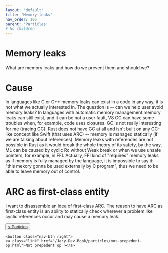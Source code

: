 ```yaml
---
layout: 'default'
title: 'Memory leaks'
nav_order: 105
parent: 'Particles'
# No children
---
```


# Memory leaks

What are memory leaks and how do we prevent them and should we?

# Cause

In languages like C or C++ memory leaks can exist in a code in any way, it is not what we actually interested in. The question is -- can we help user avoid memory leaks?
In languages with automatic memory management memory leaks can still exist, and it can be not a user fault, V8 GC can have some troubles when, for example, code uses closures.
GC is not really interesting for me (tracing GC). Rust does not have GC at all and isn't built on any GC-like concept like Swift (that uses ARC) -- memory is managed statically (if we are talking about references). 
Memory leaks with references are not possible in Rust as it would break the whole theory of its safety, by the way, ML can be caused by cyclic Rc without Weak break or when we use unsafe pointers, for example, in FFI.
Actually, FFI kind of "requires" memory leaks as if memory is fully managed by the language, it is impossible to say it: "this mekory gonna be used externally by C program", thus we need to be able to leave memory out of control.

# ARC as first-class entity

I want to disassemble an idea of first-class ARC. The reason to have ARC as first-class entity is an ability to statically check wherever a problem like cyclic references occur and may cause a memory leak.
<div class="nav-btn-block">
    <button class="nav-btn left">
    <a class="link" href="/Jacy-Dev-Book/particles/index.html">< Particles</a>
</button>

    <button class="nav-btn right">
    <a class="link" href="/Jacy-Dev-Book/particles/not-prepedent-op.html">Not prepedent op ></a>
</button>

</div>
